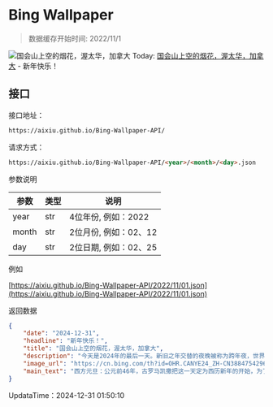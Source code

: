 # Bing Wallpaper

> 数据缓存开始时间: 2022/11/1

![国会山上空的烟花，渥太华，加拿大](https://cn.bing.com/th?id=OHR.CANYE24_ZH-CN3884754296_1920x1080.webp)
Today: [国会山上空的烟花，渥太华，加拿大](https://cn.bing.com/th?id=OHR.CANYE24_ZH-CN3884754296_1920x1080.webp) - 新年快乐！

## 接口

接口地址：

```html
https://aixiu.github.io/Bing-Wallpaper-API/
```

请求方式：

```html
https://aixiu.github.io/Bing-Wallpaper-API/<year>/<month>/<day>.json
```

参数说明

| 参数 | 类型 | 说明 |
| - | - | - |
| year | str | 4位年份, 例如：2022 |
| month | str | 2位月份, 例如：02、12 |
| day | str | 2位日期, 例如：02、25 |

例如

[https://aixiu.github.io/Bing-Wallpaper-API/2022/11/01.json](https://aixiu.github.io/Bing-Wallpaper-API/2022/11/01.json)

返回数据

```json
{
    "date": "2024-12-31",
    "headline": "新年快乐！",
    "title": "国会山上空的烟花，渥太华，加拿大",
    "description": "今天是2024年的最后一天。新旧之年交替的夜晚被称为跨年夜，世界各地通常会举办烟火表演，一些地区则通过宗教和文化仪式迎接新年。许多国家还会用象征繁荣、长寿和好运的食物来迎接新年。在中国，人们会与亲朋好友聚在一起进行各种“除夕夜”活动，如旅行、听除夕音乐会或享用丰盛的除夕晚餐。",
    "image_url": "https://cn.bing.com/th?id=OHR.CANYE24_ZH-CN3884754296_1920x1080.webp",
    "main_text": "西方元旦：公元前46年，古罗马凯撒把这一天定为西历新年的开始，为了祝福双面神“Janus”，这位罗马神话中的门神，“Janus”后来也演化为英文一月“January”这个词。"
}
```

UpdataTime：2024-12-31 01:50:10
